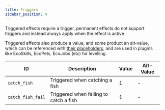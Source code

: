 ```yaml
---
title: Triggers
sidebar_position: 4
---
```


Triggered effects require a trigger, permanent effects do not support triggers and instead always apply when the effect
is active

Triggered effects also produce a value, and some product an alt-value, which can be referenced with [their placeholders](https://plugins.auxilor.io/effects/configuring-an-effect#placeholders),
and are used in plugins like EcoSkills, EcoPets, EcoJobs (etc) for levelling.

| ID                | Description                            | Value | Alt-Value |
| ----------------- | -------------------------------------- | ----- | --------- |
| `catch_fish`      | Triggered when catching a fish         | 1     | -         |
| `catch_fish_fail` | Triggered when failing to catch a fish | 1     | -         |

